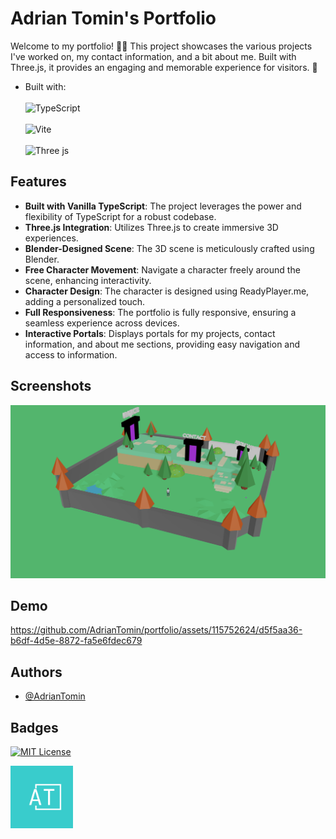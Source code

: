 
# Adrian Tomin's Portfolio

Welcome to my portfolio! 🎨✨ This project showcases the various projects I've worked on, my contact information, and a bit about me. Built with Three.js, it provides an engaging and memorable experience for visitors. 🚀

- Built with:
  <br/>
  <br/>
  ![TypeScript](https://img.shields.io/badge/typescript-%23007ACC.svg?style=for-the-badge&logo=typescript&logoColor=white)
  <br/>
  <br/>
  ![Vite](https://img.shields.io/badge/vite-%23646CFF.svg?style=for-the-badge&logo=vite&logoColor=white)
  <br/>
  <br/>
  ![Three js](https://img.shields.io/badge/threejs-black?style=for-the-badge&logo=three.js&logoColor=white)


## Features

- **Built with Vanilla TypeScript**: The project leverages the power and flexibility of TypeScript for a robust codebase.
- **Three.js Integration**: Utilizes Three.js to create immersive 3D experiences.
- **Blender-Designed Scene**: The 3D scene is meticulously crafted using Blender.
- **Free Character Movement**: Navigate a character freely around the scene, enhancing interactivity.
- **Character Design**: The character is designed using ReadyPlayer.me, adding a personalized touch.
- **Full Responsiveness**: The portfolio is fully responsive, ensuring a seamless experience across devices.
- **Interactive Portals**: Displays portals for my projects, contact information, and about me sections, providing easy navigation and access to information.
## Screenshots

![App Screenshot](https://github.com/AdrianTomin/portfolio/blob/main/static/portfolio.png?raw=true)


## Demo

https://github.com/AdrianTomin/portfolio/assets/115752624/d5f5aa36-b6df-4d5e-8872-fa5e6fdec679


## Authors

- [@AdrianTomin](https://www.github.com/AdrianTomin)


## Badges

[![MIT License](https://img.shields.io/badge/License-MIT-green.svg)](https://choosealicense.com/licenses/mit/)

<img src="https://github.com/AdrianTomin/portfolio/blob/main/static/logo.png?raw=true" alt="Logo" style="width:100px;">

